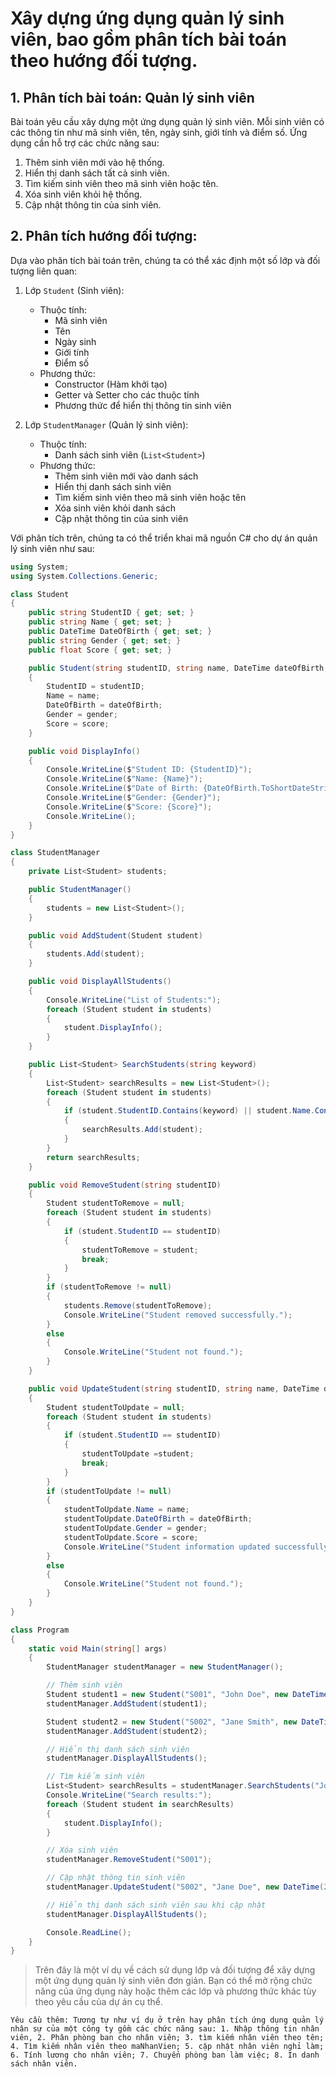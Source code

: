 # Xây dựng ứng dụng quản lý sinh viên, bao gồm phân tích bài toán theo hướng đối tượng.

## 1. Phân tích bài toán: Quản lý sinh viên

Bài toán yêu cầu xây dựng một ứng dụng quản lý sinh viên. Mỗi sinh viên có các thông tin như mã sinh viên, tên, ngày sinh, giới tính và điểm số. Ứng dụng cần hỗ trợ các chức năng sau:

1. Thêm sinh viên mới vào hệ thống.
2. Hiển thị danh sách tất cả sinh viên.
3. Tìm kiếm sinh viên theo mã sinh viên hoặc tên.
4. Xóa sinh viên khỏi hệ thống.
5. Cập nhật thông tin của sinh viên.

## 2. Phân tích hướng đối tượng:

Dựa vào phân tích bài toán trên, chúng ta có thể xác định một số lớp và đối tượng liên quan:

1. Lớp `Student` (Sinh viên):
   - Thuộc tính:
     - Mã sinh viên
     - Tên
     - Ngày sinh
     - Giới tính
     - Điểm số
   - Phương thức:
     - Constructor (Hàm khởi tạo)
     - Getter và Setter cho các thuộc tính
     - Phương thức để hiển thị thông tin sinh viên

2. Lớp `StudentManager` (Quản lý sinh viên):
   - Thuộc tính:
     - Danh sách sinh viên (`List<Student>`)
   - Phương thức:
     - Thêm sinh viên mới vào danh sách
     - Hiển thị danh sách sinh viên
     - Tìm kiếm sinh viên theo mã sinh viên hoặc tên
     - Xóa sinh viên khỏi danh sách
     - Cập nhật thông tin của sinh viên

Với phân tích trên, chúng ta có thể triển khai mã nguồn C# cho dự án quản lý sinh viên như sau:

```csharp
using System;
using System.Collections.Generic;

class Student
{
    public string StudentID { get; set; }
    public string Name { get; set; }
    public DateTime DateOfBirth { get; set; }
    public string Gender { get; set; }
    public float Score { get; set; }

    public Student(string studentID, string name, DateTime dateOfBirth, string gender, float score)
    {
        StudentID = studentID;
        Name = name;
        DateOfBirth = dateOfBirth;
        Gender = gender;
        Score = score;
    }

    public void DisplayInfo()
    {
        Console.WriteLine($"Student ID: {StudentID}");
        Console.WriteLine($"Name: {Name}");
        Console.WriteLine($"Date of Birth: {DateOfBirth.ToShortDateString()}");
        Console.WriteLine($"Gender: {Gender}");
        Console.WriteLine($"Score: {Score}");
        Console.WriteLine();
    }
}

class StudentManager
{
    private List<Student> students;

    public StudentManager()
    {
        students = new List<Student>();
    }

    public void AddStudent(Student student)
    {
        students.Add(student);
    }

    public void DisplayAllStudents()
    {
        Console.WriteLine("List of Students:");
        foreach (Student student in students)
        {
            student.DisplayInfo();
        }
    }

    public List<Student> SearchStudents(string keyword)
    {
        List<Student> searchResults = new List<Student>();
        foreach (Student student in students)
        {
            if (student.StudentID.Contains(keyword) || student.Name.Contains(keyword))
            {
                searchResults.Add(student);
            }
        }
        return searchResults;
    }

    public void RemoveStudent(string studentID)
    {
        Student studentToRemove = null;
        foreach (Student student in students)
        {
            if (student.StudentID == studentID)
            {
                studentToRemove = student;
                break;
            }
        }
        if (studentToRemove != null)
        {
            students.Remove(studentToRemove);
            Console.WriteLine("Student removed successfully.");
        }
        else
        {
            Console.WriteLine("Student not found.");
        }
    }

    public void UpdateStudent(string studentID, string name, DateTime dateOfBirth, string gender, float score)
    {
        Student studentToUpdate = null;
        foreach (Student student in students)
        {
            if (student.StudentID == studentID)
            {
                studentToUpdate =student;
                break;
            }
        }
        if (studentToUpdate != null)
        {
            studentToUpdate.Name = name;
            studentToUpdate.DateOfBirth = dateOfBirth;
            studentToUpdate.Gender = gender;
            studentToUpdate.Score = score;
            Console.WriteLine("Student information updated successfully.");
        }
        else
        {
            Console.WriteLine("Student not found.");
        }
    }
}

class Program
{
    static void Main(string[] args)
    {
        StudentManager studentManager = new StudentManager();

        // Thêm sinh viên
        Student student1 = new Student("S001", "John Doe", new DateTime(2000, 1, 1), "Male", 8.5f);
        studentManager.AddStudent(student1);

        Student student2 = new Student("S002", "Jane Smith", new DateTime(2001, 2, 2), "Female", 9.0f);
        studentManager.AddStudent(student2);

        // Hiển thị danh sách sinh viên
        studentManager.DisplayAllStudents();

        // Tìm kiếm sinh viên
        List<Student> searchResults = studentManager.SearchStudents("John");
        Console.WriteLine("Search results:");
        foreach (Student student in searchResults)
        {
            student.DisplayInfo();
        }

        // Xóa sinh viên
        studentManager.RemoveStudent("S001");

        // Cập nhật thông tin sinh viên
        studentManager.UpdateStudent("S002", "Jane Doe", new DateTime(2001, 2, 2), "Female", 9.5f);

        // Hiển thị danh sách sinh viên sau khi cập nhật
        studentManager.DisplayAllStudents();

        Console.ReadLine();
    }
}
```

>Trên đây là một ví dụ về cách sử dụng lớp và đối tượng để xây dựng một ứng dụng quản lý sinh viên đơn giản. Bạn có thể mở rộng chức năng của ứng dụng này hoặc thêm các lớp và phương thức khác tùy theo yêu cầu của dự án cụ thể.


` Yêu cầu thêm:
Tương tự như ví dụ ở trên hay phân tích ứng dụng quản lý nhân sự của một công ty gồm các chức năng sau: 1. Nhập thông tin nhân viên, 2. Phân phòng ban cho nhân viên; 3. tìm kiếm nhân viên theo tên; 4. Tìm kiếm nhân viên theo maNhanVien; 5. cập nhật nhân viên nghỉ làm; 6. Tính lương cho nhân viên; 7. Chuyển phòng ban làm việc; 8. In danh sách nhân viên.
`